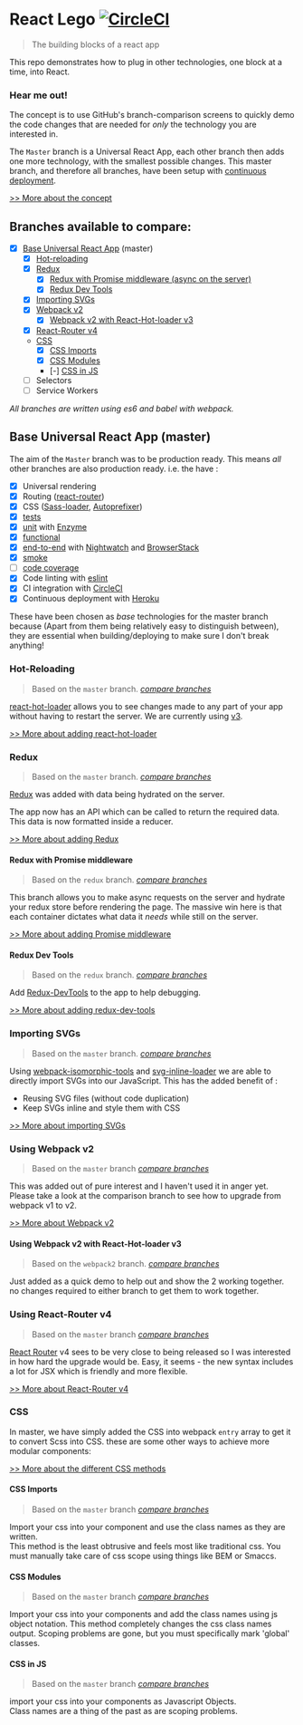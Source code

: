 # React Lego [![CircleCI](https://circleci.com/gh/peter-mouland/react-lego.svg?style=svg)](https://circleci.com/gh/peter-mouland/react-lego)

> The building blocks of a react app

This repo demonstrates how to plug in other technologies, one block at a time, into React.

### Hear me out!

The concept is to use GitHub's branch-comparison screens to quickly demo the code changes that are needed for *only* the technology you are interested in.

The `Master` branch is a Universal React App, each other branch then adds one more technology, with the smallest possible changes.  This master branch, and therefore all branches, have been setup with [continuous deployment](https://github.com/peter-mouland/react-lego/wiki/Continuous-Deployement).

[>> More about the concept](https://github.com/peter-mouland/react-lego/wiki)

## Branches available to compare:

 * [x] [Base Universal React App](#base-universal-react-app) (master)
   * [x] [Hot-reloading](#hot-reloading)
   * [x] [Redux](#redux)
      * [x] [Redux with Promise middleware (async on the server)](#redux-with-promise-middleware)
      * [X] [Redux Dev Tools](#redux-dev-tools)
   * [x] [Importing SVGs](#importing-svgs)
   * [x] [Webpack v2](#using-webpack-v2)
     * [x] [Webpack v2 with React-Hot-loader v3](#using-webpack-v2-with-react-hot-loader-v3)
   * [x] [React-Router v4](#using-react-route-v4)
   * [CSS](#css)
     * [x] [CSS Imports](#css-imports)
     * [x] [CSS Modules](#css-modules)
     * [-] [CSS in JS](#css-in-js)
   * [ ] Selectors
   * [ ] Service Workers

_All branches are written using es6 and babel with webpack._

## Base Universal React App (master)

The aim of the `Master` branch was to be production ready.
This means _all_ other branches are also production ready. i.e. the have :

 * [x] Universal rendering
 * [x] Routing ([react-router](https://github.com/reactjs/react-router))
 * [x] CSS ([Sass-loader](https://github.com/jtangelder/sass-loader), [Autoprefixer](https://github.com/postcss/autoprefixer))
 * [x] [tests](/tests/README.md)
  * [x] [unit](/tests/README.md#unit-testing) with [Enzyme](https://github.com/airbnb/enzyme)
  * [x] [functional](/tests/README.md#functional-testing)
  * [x] [end-to-end](/tests/README.md#e2e-testing) with [Nightwatch](http://nightwatchjs.org/) and [BrowserStack](https://www.browserstack.com)
  * [x] [smoke](/tests/README.md#smoke-testing)
  * [ ] [code coverage](/tests/README.md#code-coverage)
 * [x] Code linting with [eslint](http://eslint.org/)
 * [x] CI integration with [CircleCI](https://circleci.com/)
 * [x] Continuous deployment with [Heroku](http://www.heroku.com/)

These have been chosen as _base_ technologies for the master branch because
(Apart from them being relatively easy to distinguish between),
they are essential when building/deploying to make sure I don't break anything!

### Hot-Reloading

 > Based on the `master` branch. _[compare branches](https://github.com/peter-mouland/react-lego/compare/react-hot-loader)_

[react-hot-loader](https://github.com/gaearon/react-hot-loader/) allows you to see changes made to any part of your app without having to restart the server.
We are currently using [v3](https://github.com/gaearon/react-hot-loader/tree/next).

[>> More about adding react-hot-loader](https://github.com/peter-mouland/react-lego/wiki/react-hot-loader-v3)

### Redux

 > Based on the `master` branch. _[compare branches](https://github.com/peter-mouland/react-lego/compare/redux)_

[Redux](https://github.com/reactjs/react-redux) was added with data being hydrated on the server.

The app now has an API which can be called to return the required data.
This data is now formatted inside a reducer.

[>> More about adding Redux](https://github.com/peter-mouland/react-lego/wiki/Redux)

#### Redux with Promise middleware

 > Based on the `redux` branch. _[compare branches](https://github.com/peter-mouland/react-lego/compare/redux...redux-promised)_

This branch allows you to make async requests on the server and hydrate your redux store before rendering the page.
The massive win here is that each container dictates what data it _needs_ while still on the server.

[>> More about adding Promise middleware](https://github.com/peter-mouland/react-lego/wiki/Redux-Promise-Middleware)

#### Redux Dev Tools

 > Based on the `redux` branch. _[compare branches](https://github.com/peter-mouland/react-lego/compare/redux...redux-devtools)_

Add [Redux-DevTools](https://github.com/gaearon/redux-devtools) to the app to help debugging.

[>> More about adding redux-dev-tools](https://github.com/peter-mouland/react-lego/wiki/Redux-dev-tools)

### Importing SVGs

 > Based on the `master` branch. _[compare branches](https://github.com/peter-mouland/react-lego/compare/svg)_

Using [webpack-isomorphic-tools](https://github.com/halt-hammerzeit/webpack-isomorphic-tools) and [svg-inline-loader](https://github.com/sairion/svg-inline-loader) we are able to directly import SVGs into our JavaScript.
This has the added benefit of :

 * Reusing SVG files (without code duplication)
 * Keep SVGs inline and style them with CSS

[>> More about importing SVGs](https://github.com/peter-mouland/react-lego/wiki/Importing-SVGs)

### Using Webpack v2

 > Based on the `master` branch _[compare branches](https://github.com/peter-mouland/react-lego/compare/webpack2)_

This was added out of pure interest and I haven't used it in anger yet.
Please take a look at the comparison branch to see how to upgrade from webpack v1 to v2.

[>> More about Webpack v2](https://github.com/peter-mouland/react-lego/wiki/Webpack-v2)

#### Using Webpack v2 with React-Hot-loader v3

 > Based on the `webpack2` branch. _[compare branches](https://github.com/peter-mouland/react-lego/compare/webpack2...webpack2-rhl)_

 Just added as a quick demo to help out and show the 2 working together.
 no changes required to either branch to get them to work together.

### Using React-Router v4

 > Based on the `master` branch _[compare branches](https://github.com/peter-mouland/react-lego/compare/react-router-4)_

[React Router](https://github.com/ReactTraining/react-router) v4 sees to be very close to being released so I was interested in how hard the upgrade would be.
Easy, it seems - the new syntax includes a lot for JSX which is friendly and more flexible.

[>> More about React-Router v4](https://github.com/peter-mouland/react-lego/wiki/React-Router-v4)

### CSS

In master, we have simply added the CSS into webpack `entry` array to get it to convert Scss into CSS.
these are some other ways to achieve more modular components:

[>> More about the different CSS methods](https://github.com/peter-mouland/react-lego/wiki/CSS)

#### CSS Imports

 > Based on the `master` branch _[compare branches](https://github.com/peter-mouland/react-lego/compare/css-imports)_

Import your css into your component and use the class names as they are written.  
This method is the least obtrusive and feels most like traditional css.
You must manually take care of css scope using things like BEM or Smaccs.

#### CSS Modules

 > Based on the `master` branch _[compare branches](https://github.com/peter-mouland/react-lego/compare/css-modules)_

Import your css into your components and add the class names using js object notation.
This method completely changes the css class names output.
Scoping problems are gone, but you must specifically mark 'global' classes.

#### CSS in JS

 > Based on the `master` branch _[compare branches](https://github.com/peter-mouland/react-lego/compare/css-in-js)_

import your css into your components as Javascript Objects.  
Class names are a thing of the past as are scoping problems.
